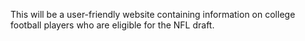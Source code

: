 This will be a user-friendly website containing information on college football players who are eligible for the NFL draft.